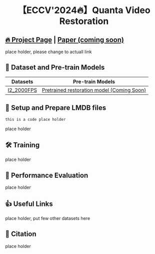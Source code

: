<div align="center">

# 【ECCV'2024🔥】Quanta Video Restoration
</div>

## [🔥 Project Page]([https://www.google.com/](https://chennuriprateek.github.io/Quanta_Video_Restoration-QUIVER-/)) | [Paper (coming soon)](https://scholar.google.com/) 
place holder, please change to actuall link

## 🧩 Dataset and Pre-train Models
| Datasets | Pre-train Models |
|:-----: |:-----: |
| [I2_2000FPS](https://app.box.com/s/0yzzajq1pnhyya057ilerzjia4qtsvhc) | [Pretrained restoration model (Coming Soon)](https://www.google.com/) |

## 🔑 Setup and Prepare LMDB files
```
this is a code place holder
```
place holder

## 🛠️ Training
place holder

## 🚀 Performance Evaluation
place holder

## 👍 Useful Links
place holder, put few other datasets here

## 📜 Citation
place holder
```

